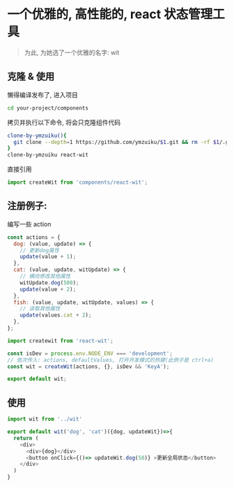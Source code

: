 # 一个优雅的, 高性能的, react 状态管理工具

> 为此, 为她选了一个优雅的名字: wit

## 克隆 & 使用

懒得编译发布了, 进入项目

```sh
cd your-project/components
```

拷贝并执行以下命令, 将会只克隆组件代码

```sh
clone-by-ymzuiku(){
  git clone --depth=1 https://github.com/ymzuiku/$1.git && rm -rf $1/.git $1/.gitignore
}
clone-by-ymzuiku react-wit
```

直接引用

```js
import createWit from 'components/react-wit';
```

## 注册例子:

编写一些 action

```js
const actions = {
  dog: (value, update) => {
    // 更新dog属性
    update(value + 1);
  },
  cat: (value, update, witUpdate) => {
    // 横向修改其他属性
    witUpdate.dog(500);
    update(value + 2);
  },
  fish: (value, update, witUpdate, values) => {
    // 读取其他属性
    update(values.cat + 2);
  },
};
```

```js
import createwit from 'react-wit';

const isDev = process.env.NODE_ENV === 'development';
// 依次传入: actions, defaultValues, 打开开发模式的热键(此例子是 ctrl+a)
const wit = createWit(actions, {}, isDev && 'KeyA');

export default wit;
```

## 使用

```js
import wit from '../wit'

export default wit('dog', 'cat')({dog, updateWit})=>{
  return (
    <div>
      <div>{dog}</div>
      <button onClick={()=> updateWit.dog(50)} >更新全局状态</button>
    </div>
  )
}
```
